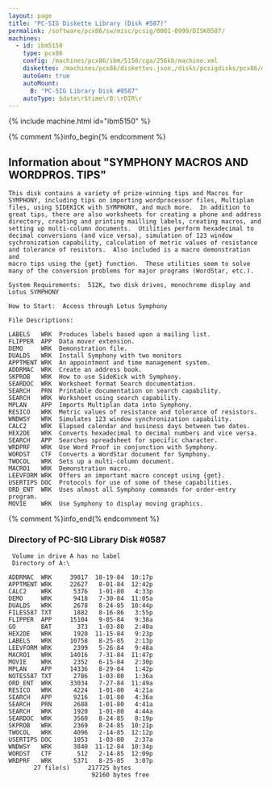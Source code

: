```yaml
---
layout: page
title: "PC-SIG Diskette Library (Disk #587)"
permalink: /software/pcx86/sw/misc/pcsig/0001-0999/DISK0587/
machines:
  - id: ibm5150
    type: pcx86
    config: /machines/pcx86/ibm/5150/cga/256kb/machine.xml
    diskettes: /machines/pcx86/diskettes.json,/disks/pcsigdisks/pcx86/diskettes.json
    autoGen: true
    autoMount:
      B: "PC-SIG Library Disk #0587"
    autoType: $date\r$time\rB:\rDIR\r
---
```


{% include machine.html id="ibm5150" %}

{% comment %}info_begin{% endcomment %}

## Information about "SYMPHONY MACROS AND WORDPROS. TIPS"

    This disk contains a variety of prize-winning tips and Macros for
    SYMPHONY, including tips on importing wordprocessor files, Multiplan
    files, using SIDEKICK with SYMPHONY, and much more.  In addition to
    great tips, there are also worksheets for creating a phone and address
    directory, creating and printing mailling labels, creating macros, and
    setting up multi-column documents.  Utilities perform hexadecimal to
    decimal conversions (and vice versa), simulation of 123 window
    sychronization capability, calculation of metric values of resistance
    and tolerance of resistors.  Also included is a macro demonstration and
    macro tips using the {get} function.  These utilities seem to solve
    many of the conversion problems for major programs (WordStar, etc.).
    
    System Requirements:  512K, two disk drives, monochrome display and
    Lotus SYMPHONY
    
    How to Start:  Access through Lotus Symphony
    
    File Descriptions:
    
    LABELS   WRK  Produces labels based upon a mailing list.
    FLIPPER  APP  Data mover extension.
    DEMO     WRK  Demonstration file.
    DUALDS   WRK  Install Symphony with two monitors
    APPTMENT WRK  An appointment and time management system.
    ADDRMAC  WRK  Create an address book.
    SKPROB   WRK  How to use SideKick with Symphony.
    SEARDOC  WRK  Worksheet format Search documentation.
    SEARCH   PRN  Printable documentation on search capability.
    SEARCH   WRK  Worksheet using search capability.
    MPLAN    APP  Imports Multiplan data into Symphony.
    RESICO   WRK  Metric values of resistance and tolerance of resistors.
    WNDWSY   WRK  Simulates 123 window synchronization capability.
    CALC2    WRK  Elapsed calendar and business days between two dates.
    HEX2DE   WRK  Converts hexadecimal to decimal numbers and vice versa.
    SEARCH   APP  Searches spreadsheet for specific character.
    WRDPRF   WRK  Use Word Proof in conjunction with Symphony.
    WORDST   CTF  Converts a WordStar document for Symphony.
    TWOCOL   WRK  Sets up a multi-column document.
    MACRO1   WRK  Demonstration macro.
    LEEVFORM WRK  Offers an important macro concept using {get}.
    USERTIPS DOC  Protocols for use of some of these capabilities.
    ORD_ENT  WRK  Uses almost all Symphony commands for order-entry program.
    MOVIE    WRK  Use Symphony to display moving graphics.
{% comment %}info_end{% endcomment %}


### Directory of PC-SIG Library Disk #0587

     Volume in drive A has no label
     Directory of A:\

    ADDRMAC  WRK     39817  10-19-84  10:17p
    APPTMENT WRK     22627   8-01-84  12:42p
    CALC2    WRK      5376   1-01-80   4:33p
    DEMO     WRK      9418   7-30-84  11:05a
    DUALDS   WRK      2678   8-24-85  10:44p
    FILES587 TXT      1882   8-16-86   3:55p
    FLIPPER  APP     15104   9-05-84   9:38a
    GO       BAT       373   1-03-80   2:40a
    HEX2DE   WRK      1920  11-15-84   9:23p
    LABELS   WRK     10758   8-25-85   2:13p
    LEEVFORM WRK      2399   5-26-84   9:48a
    MACRO1   WRK     14016   7-31-84  11:47p
    MOVIE    WRK      2352   6-15-84   2:30p
    MPLAN    APP     14336   8-29-84   1:42p
    NOTES587 TXT      2786   1-03-80   1:36a
    ORD_ENT  WRK     33034   7-27-84  11:49a
    RESICO   WRK      4224   1-01-80   4:21a
    SEARCH   APP      9216   1-01-80   4:36a
    SEARCH   PRN      2688   1-01-80   4:41a
    SEARCH   WRK      1920   1-01-80   4:44a
    SEARDOC  WRK      3560   8-24-85   8:19p
    SKPROB   WRK      2369   8-24-85  10:21p
    TWOCOL   WRK      4096   2-14-85  12:12p
    USERTIPS DOC      1053   1-03-80   2:37a
    WNDWSY   WRK      3840  11-12-84  10:34p
    WORDST   CTF       512   2-14-85  12:09p
    WRDPRF   WRK      5371   8-25-85   3:07p
           27 file(s)     217725 bytes
                           92160 bytes free
